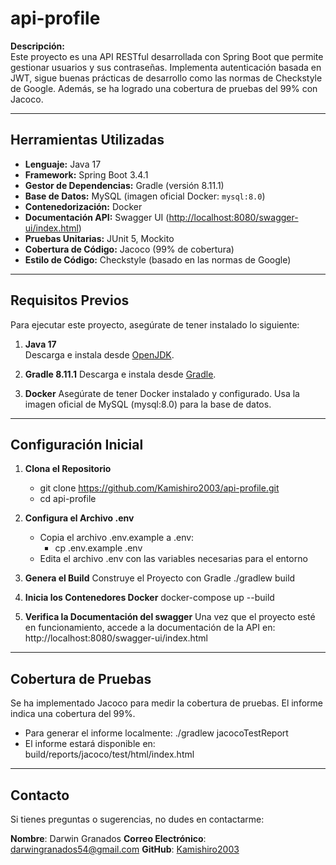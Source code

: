# **api-profile**

**Descripción:**  
Este proyecto es una API RESTful desarrollada con Spring Boot que permite gestionar usuarios y sus contraseñas. Implementa autenticación basada en JWT, sigue buenas prácticas de desarrollo como las normas de Checkstyle de Google. Además, se ha logrado una cobertura de pruebas del 99% con Jacoco.

---

## **Herramientas Utilizadas**

- **Lenguaje:** Java 17
- **Framework:** Spring Boot 3.4.1
- **Gestor de Dependencias:** Gradle (versión 8.11.1)
- **Base de Datos:** MySQL (imagen oficial Docker: `mysql:8.0`)
- **Contenedorización:** Docker
- **Documentación API:** Swagger UI ([http://localhost:8080/swagger-ui/index.html](http://localhost:8080/swagger-ui/index.html))
- **Pruebas Unitarias:** JUnit 5, Mockito
- **Cobertura de Código:** Jacoco (99% de cobertura)
- **Estilo de Código:** Checkstyle (basado en las normas de Google)

---

## **Requisitos Previos**

Para ejecutar este proyecto, asegúrate de tener instalado lo siguiente:

1. **Java 17**  
   Descarga e instala desde [OpenJDK](https://openjdk.org/).

2. **Gradle 8.11.1**
   Descarga e instala desde [Gradle](https://gradle.org/install/).
   
3. **Docker**
   Asegúrate de tener Docker instalado y configurado. Usa la imagen oficial de MySQL (mysql:8.0) para la base de datos.

---

## **Configuración Inicial**

1. **Clona el Repositorio**
   - git clone https://github.com/Kamishiro2003/api-profile.git
   - cd api-profile
   
2. **Configura el Archivo .env**
   - Copia el archivo .env.example a .env:
      - cp .env.example .env
   - Edita el archivo .env con las variables necesarias para el entorno
  
3. **Genera el Build**
   Construye el Proyecto con Gradle
   ./gradlew build
  
4. **Inicia los Contenedores Docker**
   docker-compose up --build

5. **Verifica la Documentación del swagger**
   Una vez que el proyecto esté en funcionamiento, accede a la documentación de la API en:
   http://localhost:8080/swagger-ui/index.html

---

## **Cobertura de Pruebas**
Se ha implementado Jacoco para medir la cobertura de pruebas. El informe indica una cobertura del 99%.
  - Para generar el informe localmente:
      ./gradlew jacocoTestReport
  - El informe estará disponible en:
      build/reports/jacoco/test/html/index.html

---

## **Contacto**
Si tienes preguntas o sugerencias, no dudes en contactarme:

**Nombre**: Darwin Granados
**Correo Electrónico**: darwingranados54@gmail.com
**GitHub**: [Kamishiro2003](https://github.com/Kamishiro2003)

